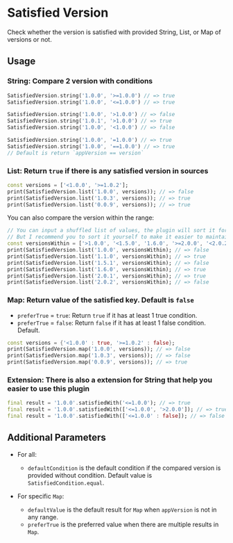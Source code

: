 # Satisfied Version

Check whether the version is satisfied with provided String, List, or Map of versions or not.

## **Usage**

### **String:** Compare 2 version with conditions

``` dart
SatisfiedVersion.string('1.0.0', '>=1.0.0') // => true
SatisfiedVersion.string('1.0.0', '<=1.0.0') // => true

SatisfiedVersion.string('1.0.0', '>1.0.0') // => false
SatisfiedVersion.string('1.0.1', '>1.0.0') // => true
SatisfiedVersion.string('1.0.0', '<1.0.0') // => false

SatisfiedVersion.string('1.0.0', '=1.0.0') // => true
SatisfiedVersion.string('1.0.0', '==1.0.0') // => true
// Default is return `appVersion == version`
```

### **List:** Return `true` if there is any satisfied version in sources

``` dart
const versions = ['<1.0.0', '>=1.0.2'];
print(SatisfiedVersion.list('1.0.0', versions)); // => false
print(SatisfiedVersion.list('1.0.3', versions)); // => true
print(SatisfiedVersion.list('0.0.9', versions)); // => true
```

You can also compare the version within the range:

``` dart
// You can input a shuffled list of values, the plugin will sort it for you.
// But I recommend you to sort it yourself to make it easier to maintain.
const versionsWithin = ['>1.0.0', '<1.5.0', '1.6.0', '>=2.0.0', '<2.0.2'];
print(SatisfiedVersion.list('1.0.0', versionsWithin); // => false
print(SatisfiedVersion.list('1.1.0', versionsWithin); // => true
print(SatisfiedVersion.list('1.5.1', versionsWithin); // => false
print(SatisfiedVersion.list('1.6.0', versionsWithin); // => true
print(SatisfiedVersion.list('2.0.1', versionsWithin); // => true
print(SatisfiedVersion.list('2.0.2', versionsWithin); // => false
```

### **Map:** Return value of the satisfied key. Default is `false`

- `preferTrue` = `true`: Return `true` if it has at least 1 true condition.
- `preferTrue` = `false`: Return `false` if it has at least 1 false condition. Default.

``` dart
const versions = {'<1.0.0' : true, '>=1.0.2' : false};
print(SatisfiedVersion.map('1.0.0', versions)); // => false
print(SatisfiedVersion.map('1.0.3', versions)); // => false
print(SatisfiedVersion.map('0.0.9', versions)); // => true
```

### **Extension:** There is also a extension for String that help you easier to use this plugin

``` dart
final result = '1.0.0'.satisfiedWith('<=1.0.0'); // => true
final result = '1.0.0'.satisfiedWith(['<=1.0.0', '>2.0.0']); // => true
final result = '1.0.0'.satisfiedWith(['<=1.0.0' : false]); // => false
```

## **Additional Parameters**

- For all:
  - `defaultCondition` is the default condition if the compared version is provided without condition. Default value is `SatisfiedCondition.equal`.
  
- For specific `Map`:
  - `defaultValue` is the default result for `Map` when `appVersion` is not in any range.
  - `preferTrue` is the preferred value when there are multiple results in `Map`.
